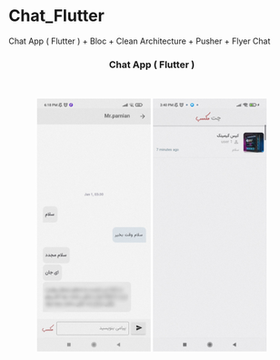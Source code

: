 # Chat_Flutter
Chat App ( Flutter ) + Bloc + Clean Architecture + Pusher + Flyer Chat
<h3 align = "center">Chat App ( Flutter )</h3>
<br/>
<br/>
<div align = "center">
  <img src = "https://github.com/MahdiOSS/Chat_Flutter/blob/main/-2147483648_-210086.jpg" , width = "200"></img>
  <img src = "https://github.com/MahdiOSS/Chat_Flutter/blob/main/-2147483648_-210088.jpg" , width = "200"></img>
</div>
<br/>
<br/>
